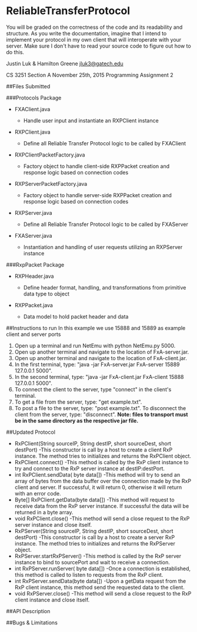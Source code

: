 # ReliableTransferProtocol

You will be graded on the correctness of the code and its readability and structure.
As you write the documentation, imagine that I intend to implement your protocol in my own client that will interoperate with your server.
Make sure I don't have to read your source code to figure out how to do this.

Justin Luk & Hamilton Greene
jluk3@gatech.edu

CS 3251 Section A
November 25th, 2015
Programming Assignment 2

##Files Submitted

###Protocols Package
* FXAClient.java
  * Handle user input and instantiate an RXPClient instance

* RXPClient.java
  - Define all Reliable Transfer Protocol logic to be called by FXAClient

* RXPClientPacketFactory.java
  - Factory object to handle client-side RXPPacket creation and response logic based on connection codes

* RXPServerPacketFactory.java
  - Factory object to handle server-side RXPPacket creation and response logic based on connection codes

* RXPServer.java
  - Define all Reliable Transfer Protocol logic to be called by FXAServer

* FXAServer.java
  - Instantiation and handling of user requests utilizing an RXPServer instance

###RxpPacket Package
* RXPHeader.java
  - Define header format, handling, and transformations from primitive data type to object

* RXPPacket.java
  - Data model to hold packet header and data

##Instructions to run
In this example we use 15888 and 15889 as example client and server ports

1. Open up a terminal and run NetEmu with python NetEmu.py 5000. 
2. Open up another terminal and navigate to the location of FxA-server.jar. 
3. Open up another terminal and navigate to the location of FxA-client.jar. 
4. In the first terminal, type: "java -jar FxA-server.jar FxA-server 15889 127.0.0.1 5000". 
5. In the second terminal, type: "java -jar FxA-client.jar FxA-client 15888 127.0.0.1 5000". 
6. To connect the client to the server, type "connect" in the client's terminal. 
7. To get a file from the server, type: "get example.txt". 
8. To post a file to the server, type: "post example.txt". To disconnect the client from the server, type: "disconnect".
**Note: files to transport must be in the same directory as the respective jar file.**

##Updated Protocol
* RxPClient(String sourceIP, String destIP, short sourceDest, short destPort)
  -This constructor is call by a host to create a client RxP instance. The method tries to initializes and returns the RxPClient object.
* RxPClient.connect()
  -This method is called by the RxP client instance to try and connect to the RxP server instance at destIP:destPort.
* int RxPClient.sendData( byte data[])
  -This method will try to send an array of bytes from the data buffer over the connection made by the RxP client and server. If successful, it will return 0, otherwise it will return with an error code.
* Byte[] RxPClient.getData(byte data[])
  -This method will request to receive data from the RxP server instance. If successful the data will be returned in a byte array.
* void RxPClient.close()
  -This method will send a close request to the RxP server instance and close itself.
* RxPServer(String sourceIP, String destIP, short sourceDest, short destPort)
  -This constructor is call by a host to create a server RxP instance. The method tries to initializes and returns the RxPServer object.
* RxPServer.startRxPServer()
  -This method is called by the RxP server instance to bind to sourcePort and wait to receive a connection.
* int RxPServer.runServer( byte data[])
  -Once a connection is established, this method is called to listen to requests from the RxP client.
* int RxPServer.sendData(byte data[])
  -Upon a getData request from the RxP client instance, this method send the requested data to the client.
* void RxPServer.close()
  -This method will send a close request to the RxP client instance and close itself.

##API Description

##Bugs & Limitations